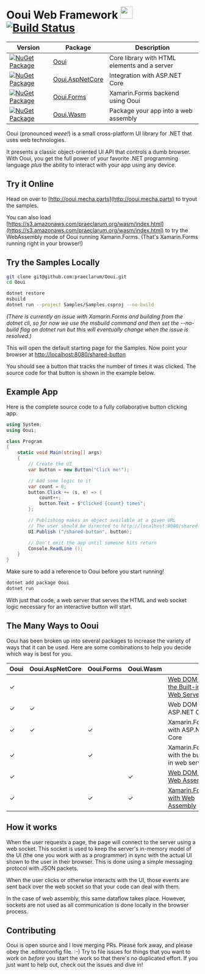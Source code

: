 # Ooui Web Framework <img src="https://raw.githubusercontent.com/praeclarum/Ooui/master/Documentation/Icon.png" height="32"> [![Build Status](https://www.bitrise.io/app/86585e168136767d/status.svg?token=G9Svvnv_NvG40gcqu48RNQ)](https://www.bitrise.io/app/86585e168136767d)

| Version | Package | Description |
| ------- | ------- | ----------- |
| [![NuGet Package](https://img.shields.io/nuget/v/Ooui.svg)](https://www.nuget.org/packages/Ooui) | [Ooui](https://www.nuget.org/packages/Ooui) | Core library with HTML elements and a server |
| [![NuGet Package](https://img.shields.io/nuget/v/Ooui.AspNetCore.svg)](https://www.nuget.org/packages/Ooui.AspNetCore) | [Ooui.AspNetCore](https://www.nuget.org/packages/Ooui.AspNetCore) | Integration with ASP.NET Core |
| [![NuGet Package](https://img.shields.io/nuget/v/Ooui.Forms.svg)](https://www.nuget.org/packages/Ooui.Forms) | [Ooui.Forms](https://www.nuget.org/packages/Ooui.Forms) | Xamarin.Forms backend using Ooui |
| [![NuGet Package](https://img.shields.io/nuget/v/Ooui.Wasm.svg)](https://www.nuget.org/packages/Ooui.Wasm) | [Ooui.Wasm](https://www.nuget.org/packages/Ooui.Wasm) | Package your app into a web assembly |

Ooui (pronounced *weee!*) is a small cross-platform UI library for .NET that uses web technologies.

It presents a classic object-oriented UI API that controls a dumb browser. With Ooui, you get the full power of your favorite .NET programming language *plus* the ability to interact with your app using any device.


## Try it Online

Head on over to [http://ooui.mecha.parts](http://ooui.mecha.parts) to tryout the samples.

You can also load [https://s3.amazonaws.com/praeclarum.org/wasm/index.html](https://s3.amazonaws.com/praeclarum.org/wasm/index.html) to try the WebAssembly mode of Ooui running Xamarin.Forms. (That's Xamarin.Forms running right in your browser!)


## Try the Samples Locally

```bash
git clone git@github.com:praeclarum/Ooui.git
cd Ooui

dotnet restore
msbuild
dotnet run --project Samples/Samples.csproj --no-build
```

*(There is currently an issue with Xamarin.Forms and building from the dotnet cli, so for now we use the msbuild command and then set the --no-build flag on dotnet run but this will eventually change when the issue is resolved.)*

This will open the default starting page for the Samples. Now point your browser at [http://localhost:8080/shared-button](http://localhost:8080/shared-button)

You should see a button that tracks the number of times it was clicked. The source code for that button is shown in the example below.


## Example App

Here is the complete source code to a fully collaborative button clicking app.

```csharp
using System;
using Ooui;

class Program
{
    static void Main(string[] args)
    {
        // Create the UI
        var button = new Button("Click me!");

        // Add some logic to it
        var count = 0;
        button.Click += (s, e) => {
            count++;
            button.Text = $"Clicked {count} times";
        };

        // Publishing makes an object available at a given URL
        // The user should be directed to http://localhost:8080/shared-button
        UI.Publish ("/shared-button", button);

        // Don't exit the app until someone hits return
        Console.ReadLine ();
    }
}
```

Make sure to add a reference to Ooui before you start running!

```bash
dotnet add package Ooui
dotnet run
```

With just that code, a web server that serves the HTML and web socket logic necessary for an interactive button will start.



## The Many Ways to Ooui

Ooui has been broken up into several packages to increase the variety of ways that it can be used. Here are some combinations to help you decide which way is best for you.

<table>
<thead><tr><th>Ooui</th><th>Ooui.AspNetCore</th><th>Ooui.Forms</th><th>Ooui.Wasm</th><th></th></tr></thead>

<tr>
<td>&check;</td><td></td><td></td><td></td><td><a href="https://github.com/praeclarum/Ooui/wiki/Web-DOM-with-the-Built-in-Web-Server">Web DOM with the Built-in Web Server</a></td>
</tr>

<tr>
<td>&check;</td><td>&check;</td><td></td><td></td><td>Web DOM with ASP.NET Core</td>
</tr>

<tr>
<td>&check;</td><td>&check;</td><td>&check;</td><td></td><td>Xamarin.Forms with ASP.NET Core</td>
</tr>

<tr>
<td>&check;</td><td></td><td>&check;</td><td></td><td>Xamarin.Forms with the built-in web server</td>
</tr>

<tr>
<td>&check;</td><td></td><td></td><td>&check;</td><td><a href="https://github.com/praeclarum/Ooui/wiki/Web DOM-with-Web-Assembly">Web DOM with Web Assembly</a></td>
</tr>

<tr>
<td>&check;</td><td></td><td>&check;</td><td>&check;</td><td><a href="https://github.com/praeclarum/Ooui/wiki/Xamarin.Forms-with-Web-Assembly">Xamarin.Forms with Web Assembly</a></td>
</tr>

</table>


## How it works

When the user requests a page, the page will connect to the server using a web socket. This socket is used to keep the server's in-memory model of the UI (the one you work with as a programmer) in sync with the actual UI shown to the user in their browser. This is done using a simple messaging protocol with JSON packets.

When the user clicks or otherwise interacts with the UI, those events are sent back over the web socket so that your code can deal with them.

In the case of web assembly, this same dataflow takes place. However, sockets are not used as all communication is done locally in the browser process.


## Contributing

Ooui is open source and I love merging PRs. Please fork away, and please obey the .editorconfig file. :-) Try to file issues for things that you want to work on *before* you start the work so that there's no duplicated effort. If you just want to help out, check out the issues and dive in!
